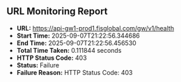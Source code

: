 ## URL Monitoring Report

- **URL:** https://api-gw1-prod1.fisglobal.com/gw/v1/health
- **Start Time:** 2025-09-07T21:22:56.344686
- **End Time:** 2025-09-07T21:22:56.456530
- **Total Time Taken:** 0.111844 seconds
- **HTTP Status Code:** 403
- **Status:** Failure
- **Failure Reason:** HTTP Status Code: 403
